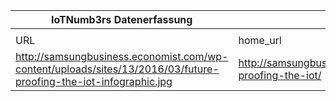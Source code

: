 |IoTNumb3rs Datenerfassung|||||||||||
| ---- | ---- | ---- | ---- | ---- | ---- | ---- | ---- | ---- | ---- | ---- |
||||||||||||
|URL|home_url|filename|device_class|device_count|market_class|market_volume|prognosis_year|publication_year|authorship_class|Dropbox folder|
|http://samsungbusiness.economist.com/wp-content/uploads/sites/13/2016/03/future-proofing-the-iot-infographic.jpg|http://samsungbusiness.economist.com/future-proofing-the-iot/|file3_file2_iotinfographic__1.jpg||||||||marielledemuth/20181118-1200|
